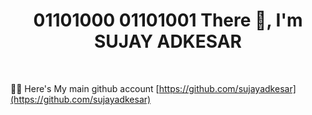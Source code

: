 <h1 align="center">01101000 01101001 There 👋, I'm <span style="color:FEE715FF">SUJAY ADKESAR</span></h1> <br>


👨‍💻 Here's My main github account [https://github.com/sujayadkesar](https://github.com/sujayadkesar) 
